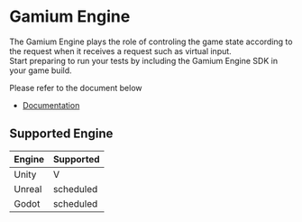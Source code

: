 # Gamium Engine

The Gamium Engine plays the role of controling the game state according to the request when it receives a request such as virtual input.  
Start preparing to run your tests by including the Gamium Engine SDK in your game build.

Please refer to the document below

- [Documentation](https://gamium.dogutech.io/docs/get-started/introduction)

## Supported Engine

| Engine | Supported |
| ------ | --------- |
| Unity  | V         |
| Unreal | scheduled |
| Godot  | scheduled |
